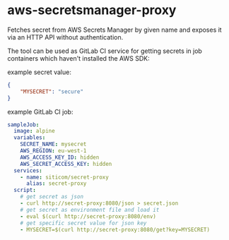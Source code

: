 # aws-secretsmanager-proxy

Fetches secret from AWS Secrets Manager by given name and exposes it via an HTTP API without authentication.

The tool can be used as GitLab CI service for getting secrets in job containers which haven't installed the AWS SDK:

example secret value:
```json
{
    "MYSECRET": "secure"
}
```

example GitLab CI job:
```yaml
sampleJob:
  image: alpine
  variables:
    SECRET_NAME: mysecret
    AWS_REGION: eu-west-1
    AWS_ACCESS_KEY_ID: hidden
    AWS_SECRET_ACCESS_KEY: hidden
  services:
    - name: siticom/secret-proxy
      alias: secret-proxy
  script:
    # get secret as json
    - curl http://secret-proxy:8080/json > secret.json
    # get secret as environment file and load it
    - eval $(curl http://secret-proxy:8080/env)
    # get specific secret value for json key
    - MYSECRET=$(curl http://secret-proxy:8080/get?key=MYSECRET)
```
